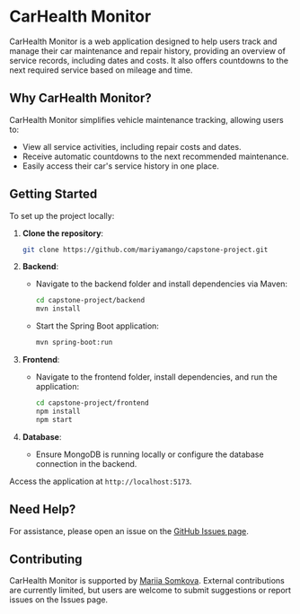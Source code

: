 # CarHealth Monitor

CarHealth Monitor is a web application designed to help users track and manage their car maintenance and repair history, providing an overview of service records, including dates and costs. It also offers countdowns to the next required service based on mileage and time.

## Why CarHealth Monitor?

CarHealth Monitor simplifies vehicle maintenance tracking, allowing users to:
- View all service activities, including repair costs and dates.
- Receive automatic countdowns to the next recommended maintenance.
- Easily access their car's service history in one place.

## Getting Started

To set up the project locally:

1. **Clone the repository**:
    ```bash
    git clone https://github.com/mariyamango/capstone-project.git
    ```
2. **Backend**:
    - Navigate to the backend folder and install dependencies via Maven:
      ```bash
      cd capstone-project/backend
      mvn install
      ```
    - Start the Spring Boot application:
      ```bash
      mvn spring-boot:run
      ```

3. **Frontend**:
    - Navigate to the frontend folder, install dependencies, and run the application:
      ```bash
      cd capstone-project/frontend
      npm install
      npm start
      ```

4. **Database**:
    - Ensure MongoDB is running locally or configure the database connection in the backend.

Access the application at `http://localhost:5173`.

## Need Help?

For assistance, please open an issue on the [GitHub Issues page](https://github.com/mariyamango/capstone-project/issues).

## Contributing

CarHealth Monitor is supported by [Mariia Somkova](https://github.com/mariyamango). External contributions are currently limited, but users are welcome to submit suggestions or report issues on the Issues page.
